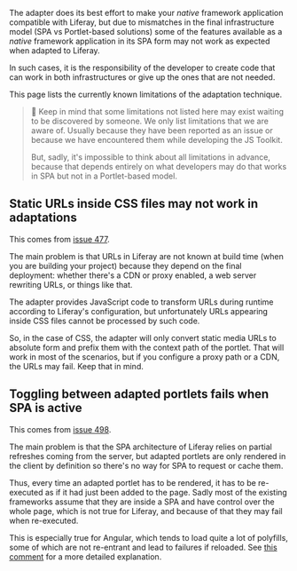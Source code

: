 The adapter does its best effort to make your _native_ framework application compatible with Liferay, but due to mismatches in the final infrastructure model (SPA vs Portlet-based solutions) some of the features available as a _native_ framework application in its SPA form may not work as expected when adapted to Liferay.

In such cases, it is the responsibility of the developer to create code that can work in both infrastructures or give up the ones that are not needed.

This page lists the currently known limitations of the adaptation technique.

> 👀 Keep in mind that some limitations not listed here may exist waiting to be discovered by someone. We only list limitations that we are aware of. Usually because they have been reported as an issue or because we have encountered them while developing the JS Toolkit.
>
> But, sadly, it's impossible to think about all limitations in advance, because that depends entirely on what developers may do that works in SPA but not in a Portlet-based model.

## Static URLs inside CSS files may not work in adaptations

This comes from [issue 477](https://github.com/liferay/liferay-js-toolkit/issues/477).

The main problem is that URLs in Liferay are not known at build time (when you are building your project) because they depend on the final deployment: whether there's a CDN or proxy enabled, a web server rewriting URLs, or things like that.

The adapter provides JavaScript code to transform URLs during runtime according to Liferay's configuration, but unfortunately URLs appearing inside CSS files cannot be processed by such code.

So, in the case of CSS, the adapter will only convert static media URLs to absolute form and prefix them with the context path of the portlet. That will work in most of the scenarios, but if you configure a proxy path or a CDN, the URLs may fail. Keep that in mind.

## Toggling between adapted portlets fails when SPA is active

This comes from [issue 498](https://github.com/liferay/liferay-js-toolkit/issues/498).

The main problem is that the SPA architecture of Liferay relies on partial refreshes coming from the server, but adapted portlets are only rendered in the client by definition so there's no way for SPA to request or cache them.

Thus, every time an adapted portlet has to be rendered, it has to be re-executed as if it had just been added to the page. Sadly most of the existing frameworks assume that they are inside a SPA and have control over the whole page, which is not true for Liferay, and because of that they may fail when re-executed.

This is especially true for Angular, which tends to load quite a lot of polyfills, some of which are not re-entrant and lead to failures if reloaded. See [this comment](https://github.com/liferay/liferay-js-toolkit/issues/498#issuecomment-579696947) for a more detailed explanation.
